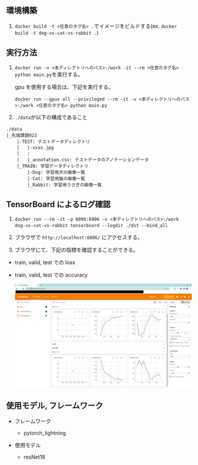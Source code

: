 ## 環境構築

1. `docker build -t <任意のタグ名> .`でイメージをビルドする(ex. `docker build -t dog-vs-cat-vs-rabbit .`)

## 実行方法

1. `docker run -v <本ディレクトリへのパス>:/work -it --rm <任意のタグ名> python main.py`を実行する。

   gpu を使用する場合は、下記を実行する。

   ```
   docker run --gpus all --privileged --rm -it -v <本ディレクトリへのパス>:/work <任意のタグ名> python main.py
   ```

2. `./data`が以下の構成であること

```
./data
|_先端課題023
    |-TEST: テストデータディレクトリ
    |   |-xxxx.jpg
    |   :
    |   |_annotation.csv: テストデータのアノテーションデータ
    |_TRAIN: 学習データディレクトリ
        |-Dog: 学習用犬の画像一覧
        |-Cat: 学習用猫の画像一覧
        |_Rabbit: 学習用うさぎの画像一覧
```

## TensorBoard によるログ確認

1. `docker run --rm -it -p 6006:6006 -v <本ディレクトリへのパス>:/work dog-vs-cat-vs-rabbit tensorboard --logdir ./dst --bind_all`

2. ブラウザで `http://localhost:6006/` にアクセスする。

3. ブラウザにて、下記の指標を確認することができる。

- train, valid, test での loss

- train, valid, test での accuracy

  ![tensorboard](tensorboard_demo.png)

## 使用モデル, フレームワーク

- フレームワーク

  - pytorch_lightning

- 使用モデル

  - resNet18
